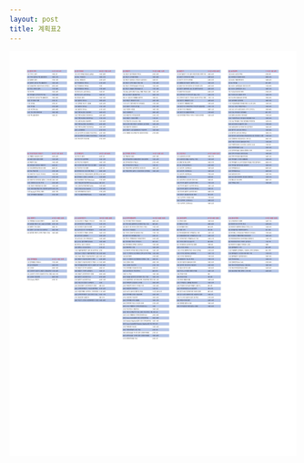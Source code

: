 ```yaml
---
layout: post
title: 계획표2
---
```


<img src="/assets/article_images/2023-10-19-pe/1.png" alt="" align="middle"/>